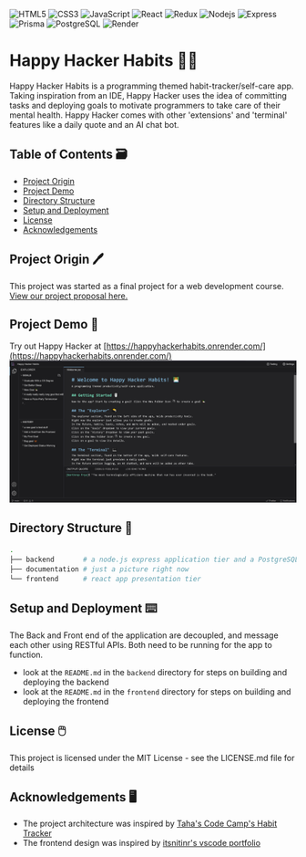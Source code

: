 ![HTML5](https://img.shields.io/badge/-HTML5-E34F26?style=flat-square&logo=html5&logoColor=white)
![CSS3](https://img.shields.io/badge/-CSS3-1572B6?style=flat-square&logo=css3)
![JavaScript](https://img.shields.io/badge/-JavaScript-F7DF1E?style=flat-square&logo=javascript&logoColor=black)
![React](https://img.shields.io/badge/-React-61DAFB?style=flat-square&logo=react&logoColor=black)
![Redux](https://img.shields.io/badge/-Redux-764ABC?style=flat-square&logo=redux)
![Nodejs](https://img.shields.io/badge/-Nodejs-339933?style=flat-square&logo=Node.js&logoColor=white)
![Express](https://img.shields.io/badge/Express%20js-000000?style=flat-square&logo=express&logoColor=white)
![Prisma](https://img.shields.io/badge/Prisma-3982CE?style=flat-square&logo=Prisma&logoColor=whit)
![PostgreSQL](https://img.shields.io/badge/-PostgreSQL-336791?style=flat-square&logo=postgresql&logoColor=white)
![Render](https://img.shields.io/badge/Render-46E3B7?style=flat-square&logo=render&logoColor=white)


# Happy Hacker Habits 👩‍💻
Happy Hacker Habits is a programming themed habit-tracker/self-care app. Taking inspiration from an IDE, Happy Hacker uses the idea of committing tasks and deploying goals to motivate programmers to take care of their mental health. Happy Hacker comes with other 'extensions' and 'terminal' features like a daily quote and an AI chat bot. 


## Table of Contents 🗃️
- [Project Origin](#project-origin)
- [Project Demo](#project-demo)
- [Directory Structure](#directory-structure)
- [Setup and Deployment](#setup-and-deployment)
- [License](#license)
- [Acknowledgements](#acknowledgements)


## Project Origin 🖊️
This project was started as a final project for a web development course. 
[View our project proposal here.](https://docs.google.com/document/d/1OYjdzDZvDSURJe2Cz1CSXcOTVdVYTclTWXIsI5yY7no/edit?usp=sharing)


## Project Demo 🦆
Try out Happy Hacker at [https://happyhackerhabits.onrender.com/](https://happyhackerhabits.onrender.com/)
![HomePage](documentation/HomePage.png)

## Directory Structure 📁
``` BASH
. 
├── backend       # a node.js express application tier and a PostgreSQL data tier managed by Prisma ORM
├── documentation # just a picture right now
└── frontend      # react app presentation tier
```


## Setup and Deployment ⌨️
The Back and Front end of the application are decoupled, and message each other using RESTful APIs.
Both need to be running for the app to function. 
- look at the `README.md` in the `backend` directory for steps on building and deploying the backend
- look at the `README.md` in the `frontend` directory for steps on building and deploying the frontend


## License 🖱️
This project is licensed under the MIT License - see the LICENSE.md file for details


## Acknowledgements 🖥️
- The project architecture was inspired by 
  [Taha's Code Camp's Habit Tracker](https://www.youtube.com/playlist?list=PLBrfwm2BeKHy7P8WINburW_2tdek9yCTx)
- The frontend design was inspired by [itsnitinr's vscode portfolio](https://github.com/itsnitinr/vscode-portfolio)


